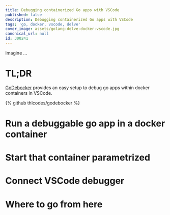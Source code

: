 ```yaml
---
title: Debugging containerized Go apps with VSCode
published: false
description: Debugging containerized Go apps with VSCode
tags: 'go, docker, vscode, delve'
cover_image: assets/golang-delve-docker-vscode.jpg
canonical_url: null
id: 300241
---
```


Imagine ...

# TL;DR

[GoDebocker](https://github.com/thlcodes/godebocker) provides an easy setup to debug go apps within docker containers in VSCode.

{% github thlcodes/godebocker %}

# Run a debuggable go app in a docker container

# Start that container parametrized

# Connect VSCode debugger

# Where to go from here
